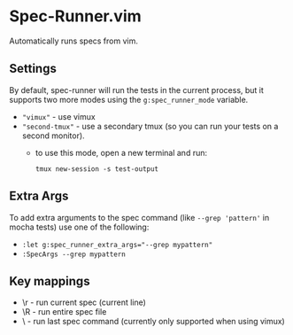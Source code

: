 Spec-Runner.vim
===============

Automatically runs specs from vim.

Settings
--------

By default, spec-runner will run the tests in the current process,
but it supports two more modes using the `g:spec_runner_mode` variable.

* `"vimux"` - use vimux 
* `"second-tmux"` - use a secondary tmux (so you can run your tests on a second monitor).
  * to use this mode, open a new terminal and run:
  
    ```
    tmux new-session -s test-output
    ```

Extra Args
----------

To add extra arguments to the spec command (like `--grep 'pattern'` in mocha tests) use one of the following:

* `:let g:spec_runner_extra_args="--grep mypattern"`
* `:SpecArgs --grep mypattern`

Key mappings
------------

* \r - run current spec (current line)
* \R - run entire spec file
* \\ - run last spec command (currently only supported when using vimux)

